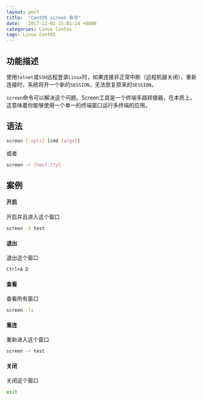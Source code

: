 ```yaml
---
layout: post
title:  "CentOS screen 命令"
date:   2017-12-01 15:01:24 +0800
categories: Linux Centos
tags: Linux CentOS
---
```


## 功能描述

使用`telnet`或`SSH`远程登录`Linux`时，如果连接非正常中断（远程机器关闭），重新连接时，系统将开一个新的`SESSION`，无法恢复原来的`SESSION`。

`screen`命令可以解决这个问题。Screen工具是一个终端多路转接器，在本质上，这意味着你能够使用一个单一的终端窗口运行多终端的应用。

## 语法

```bash
screen [-opts] [cmd [args]]
```
或者
```bash
screen -r [host.tty]
```

## 案例

#### 开启
开启并且进入这个窗口
```bash
screen -S test
```

#### 退出
退出这个窗口
```bash
Ctrl+A D
```

#### 查看
查看所有窗口
```bash
screen -ls
```

#### 重连
重新进入这个窗口
```bash
screen -r test
```

#### 关闭
关闭这个窗口
```bash
exit
```

